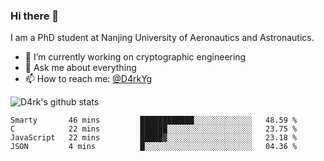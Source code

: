 ### Hi there 👋

I am a PhD student at Nanjing University of Aeronautics and Astronautics.

- 🔭 I’m currently working on cryptographic engineering
- 💬 Ask me about everything
- 📫 How to reach me: [@D4rkYg](https://twitter.com/D4rkYg)

![D4rk's github stats](https://github-readme-stats.vercel.app/api?username=dd4rk&show_icons=true&title_color=fff&icon_color=79ff97&text_color=9f9f9f&bg_color=151515)

<!--START_SECTION:waka-->
```text
Smarty       46 mins         ████████████░░░░░░░░░░░░░   48.59 % 
C            22 mins         ██████░░░░░░░░░░░░░░░░░░░   23.75 % 
JavaScript   22 mins         █████▓░░░░░░░░░░░░░░░░░░░   23.18 % 
JSON         4 mins          █░░░░░░░░░░░░░░░░░░░░░░░░   04.36 % 
```
<!--END_SECTION:waka-->
